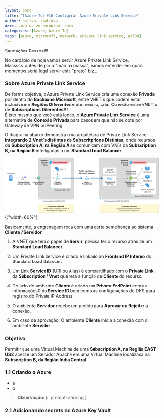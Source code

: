 ```yaml
---
layout: post
title: "[Azure-To] #16 Configurar Azure Private Link Service"
author: asilva, rpaliosa
date: 2023-02-20 09:00:00 -0300
categories: [Azure, Azure-To]
tags: [azure, microsoft, network, private link service, az700]
---
```


Saudações Pessoal!!!

No cardápio de hoje vamos servir Azure Private Link Service. <br>
Masssss, antes de por a "mão na massa", vamos entender em quais momentos seria legal servir este "prato" blz...

### **Sobre Azure Private Link Service**

De forma objetiva, o Azure Private Link Service cria uma conexão **Privada** por dentro do **Backbone Microsoft**, entre VNET´s que podem estar inclusive em **Regiões Diferentes** e até mesmo, criar Conexão entre VNET´s de **Subscriptions Diferentes!!!** <br>
É isto mesmo que você está lendo, o **Azure Private Link Service** é uma alternativa de **Conexão Privada** para casos em que não se opte por Gateway de VPN ou Peering. <p>
O diagrama abaixo demonstra uma arquitetura de Private Link Service **integrando 2 Vnet´s distintas de Subscritprions Distintas**, onde recursos da **Subscription A, na Região A** se comunicam com VM´s da **Subscription B, na Região B** interligadas a um **Standard Load Balancer**

![](/assets/img/58/pvtls01.png){:"width=60%"}
<p>

Basicamente, a engrenagem roda com uma certa semelhança ao sistema **Cliente / Servidor** <p>

1. A VNET que terá o papel de **Servir**, precisa ter o recurso atrás de um **Standard Load Balancer.** <p>
2. Um Private Link Service é criado e linkado ao **Frontend IP Interno** do Standard Load Balancer. <p>
3. Um Link **Service ID** (URI ou Alias) é compartilhado com o **Private Link** da **Subscription / Vnet** que terá a função de  **Cliente** do recurso. <p>
4. Do lado do ambiente **Cliente** é criado um **Private EndPoint** com as informações0 do **Service ID** bem como as configurações de DNS para registro do Private IP Address. <p>
5. O ambiente **Servidor** recebe um pedido para **Aprovar ou Rejeitar** a conexão. <p>
6. Em caso de aprovação, O ambiente **Cliente** inicia a conexão com o ambiente **Servidor**
<p>

### **Objetivo**

Permitir que uma Virtual Machine de uma **Subscription A, na Região EAST US2** acesse um Servidor Apache em uma Virtual Machine localizada na **Subscription B, da Região India Central**.
<p>

### **1.1 Criando o Azure**

- a 
- b 

>**Observação:** 
{: .prompt-warning }

### **2.1 Adicionando secrets no Azure Key Vault**

